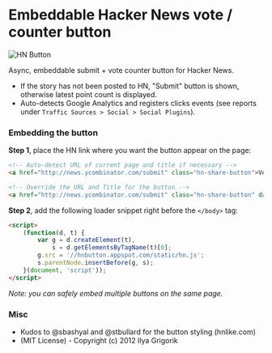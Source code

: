 # Embeddable Hacker News vote / counter button

![HN Button](http://img.skitch.com/20120415-bp8igiq74w53f91swt6tcy9cx8.jpg)

Async, embeddable submit + vote counter button for Hacker News.

- If the story has not been posted to HN, "Submit" button is shown, otherwise latest point count is displayed. 
- Auto-detects Google Analytics and registers clicks events (see reports under `Traffic Sources > Social > Social Plugins`).

### Embedding the button

**Step 1**, place the HN link where you want the button appear on the page:

```html
<!-- Auto-detect URL of current page and title if necessary -->
<a href="http://news.ycombinator.com/submit" class="hn-share-button">Vote on HN</a>

<!-- Override the URL and Title for the button -->
<a href="http://news.ycombinator.com/submit" class="hn-share-button" data-title="Some Title" data-url="http://www.igvita.com/">Vote on HN</a>
```

**Step 2**, add the following loader snippet right before the `</body>` tag:

```html
<script>
	(function(d, t) {
		var g = d.createElement(t),
		    s = d.getElementsByTagName(t)[0];
		g.src = '//hnbutton.appspot.com/static/hn.js';
		s.parentNode.insertBefore(g, s);
	}(document, 'script'));
</script>
```

_Note: you can safely embed multiple buttons on the same page._

### Misc

* Kudos to @sbashyal and @stbullard for the button styling (hnlike.com)
* (MIT License) - Copyright (c) 2012 Ilya Grigorik